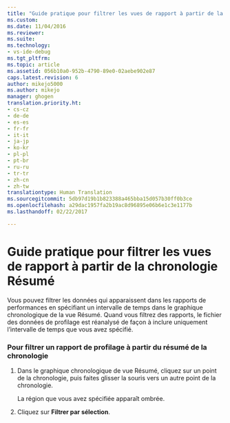 ```yaml
---
title: "Guide pratique pour filtrer les vues de rapport à partir de la chronologie Résumé | Microsoft Docs"
ms.custom: 
ms.date: 11/04/2016
ms.reviewer: 
ms.suite: 
ms.technology:
- vs-ide-debug
ms.tgt_pltfrm: 
ms.topic: article
ms.assetid: 056b10a0-952b-4790-89e0-02aebe902e87
caps.latest.revision: 6
author: mikejo5000
ms.author: mikejo
manager: ghogen
translation.priority.ht:
- cs-cz
- de-de
- es-es
- fr-fr
- it-it
- ja-jp
- ko-kr
- pl-pl
- pt-br
- ru-ru
- tr-tr
- zh-cn
- zh-tw
translationtype: Human Translation
ms.sourcegitcommit: 5db97d19b1b823388a465bba15d057b30ff0b3ce
ms.openlocfilehash: a29dac1957fa2b19ac8d96895e06b6e1c3e1177b
ms.lasthandoff: 02/22/2017

---
```

# <a name="how-to-filter-report-views-from-the-summary-timeline"></a>Guide pratique pour filtrer les vues de rapport à partir de la chronologie Résumé
Vous pouvez filtrer les données qui apparaissent dans les rapports de performances en spécifiant un intervalle de temps dans le graphique chronologique de la vue Résumé. Quand vous filtrez des rapports, le fichier des données de profilage est réanalysé de façon à inclure uniquement l’intervalle de temps que vous avez spécifié.  
  
### <a name="to-filter-a-profiling-report-from-the-summary-timeline-graph"></a>Pour filtrer un rapport de profilage à partir du résumé de la chronologie  
  
1.  Dans le graphique chronologique de vue Résumé, cliquez sur un point de la chronologie, puis faites glisser la souris vers un autre point de la chronologie.  
  
     La région que vous avez spécifiée apparaît ombrée.  
  
2.  Cliquez sur **Filtrer par sélection**.
